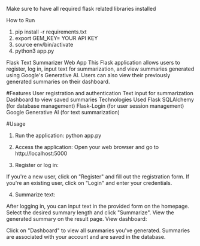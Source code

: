 Make sure to have all required flask related libraries installed

How to Run

1) pip install -r requirements.txt
2) export GEM_KEY= YOUR API KEY
3) source env/bin/activate
4) python3 app.py


Flask Text Summarizer Web App
This Flask application allows users to register, log in, input text for summarization, and view summaries generated using Google's Generative AI. Users can also view their previously generated summaries on their dashboard.

#Features
User registration and authentication
Text input for summarization
Dashboard to view saved summaries
Technologies Used
Flask
SQLAlchemy (for database management)
Flask-Login (for user session management)
Google Generative AI (for text summarization)

#Usage
1) Run the application:
 python app.py
   
2) Access the application:
Open your web browser and go to http://localhost:5000

3) Register or log in:

If you're a new user, click on "Register" and fill out the registration form.
If you're an existing user, click on "Login" and enter your credentials.

4) Summarize text:

After logging in, you can input text in the provided form on the homepage.
Select the desired summary length and click "Summarize".
View the generated summary on the result page.
View dashboard:

Click on "Dashboard" to view all summaries you've generated.
Summaries are associated with your account and are saved in the database.
